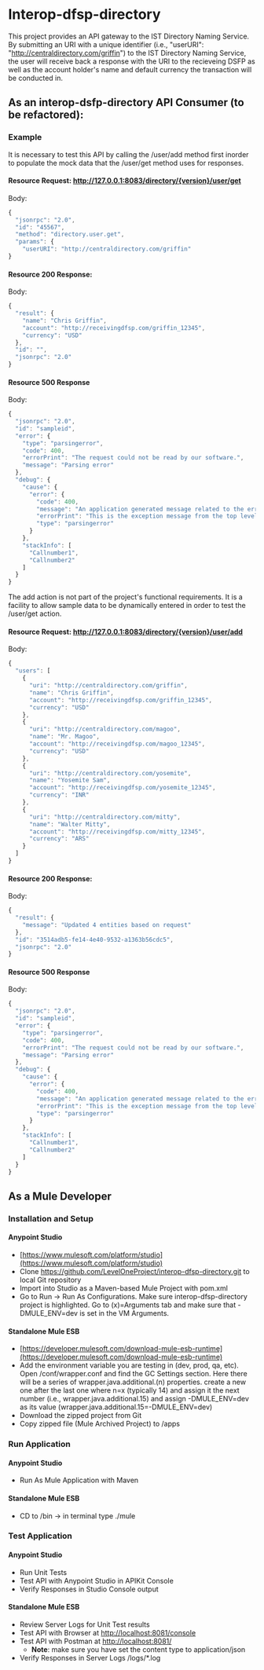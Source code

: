 # Interop-dfsp-directory

This project provides an API gateway to the IST Directory Naming Service.  By submitting an URI  with a unique identifier (i.e., "userURI": "http://centraldirectory.com/griffin") to the IST Directory Naming Service, the user will receive back a response with the URI to the recieveing DSFP as well as the account holder's name and default currency the transaction will be conducted in.

## As an interop-dsfp-directory API Consumer (to be refactored):
### Example
It is necessary to test this API by calling the /user/add method first inorder to populate the mock data that the /user/get method uses for responses.

#### Resource Request: http://127.0.0.1:8083/directory/{version}/user/get
Body:
```js
{
  "jsonrpc": "2.0",
  "id": "45567",
  "method": "directory.user.get",
  "params": {
    "userURI": "http://centraldirectory.com/griffin"
}
```
#### Resource 200 Response: 
Body:
```js
{
  "result": {
    "name": "Chris Griffin",
    "account": "http://receivingdfsp.com/griffin_12345",
    "currency": "USD"
  },
  "id": "",
  "jsonrpc": "2.0"
}
```
#### Resource 500 Response
Body:
```js
{
  "jsonrpc": "2.0",
  "id": "sampleid",
  "error": {
    "type": "parsingerror",
    "code": 400,
    "errorPrint": "The request could not be read by our software.",
    "message": "Parsing error"
  },
  "debug": {
    "cause": {
      "error": {
        "code": 400,
        "message": "An application generated message related to the error",
        "errorPrint": "This is the exception message from the top level exception",
        "type": "parsingerror"
      }
    },
    "stackInfo": [
      "Callnumber1",
      "Callnumber2"
    ]
  }
}
```
The add action is not part of the project's functional requirements.  It is a facility to allow sample data to be dynamically entered in order to test the /user/get action.

#### Resource Request: http://127.0.0.1:8083/directory/{version}/user/add
Body:
```js
{
  "users": [
    {
      "uri": "http://centraldirectory.com/griffin",
      "name": "Chris Griffin",
      "account": "http://receivingdfsp.com/griffin_12345",
      "currency": "USD"
    },
    {
      "uri": "http://centraldirectory.com/magoo",
      "name": "Mr. Magoo",
      "account": "http://receivingdfsp.com/magoo_12345",
      "currency": "USD"
    },
    {
      "uri": "http://centraldirectory.com/yosemite",
      "name": "Yosemite Sam",
      "account": "http://receivingdfsp.com/yosemite_12345",
      "currency": "INR"
    },
    {
      "uri": "http://centraldirectory.com/mitty",
      "name": "Walter Mitty",
      "account": "http://receivingdfsp.com/mitty_12345",
      "currency": "ARS"
    }
  ]
}
```
#### Resource 200 Response: 
Body:
```js
{
  "result": {
    "message": "Updated 4 entities based on request"
  },
  "id": "3514adb5-fe14-4e40-9532-a1363b56cdc5",
  "jsonrpc": "2.0"
}
```
#### Resource 500 Response
Body:
```js
{
  "jsonrpc": "2.0",
  "id": "sampleid",
  "error": {
    "type": "parsingerror",
    "code": 400,
    "errorPrint": "The request could not be read by our software.",
    "message": "Parsing error"
  },
  "debug": {
    "cause": {
      "error": {
        "code": 400,
        "message": "An application generated message related to the error",
        "errorPrint": "This is the exception message from the top level exception",
        "type": "parsingerror"
      }
    },
    "stackInfo": [
      "Callnumber1",
      "Callnumber2"
    ]
  }
}
```

## As a Mule Developer

### Installation and Setup

#### Anypoint Studio
* [https://www.mulesoft.com/platform/studio](https://www.mulesoft.com/platform/studio)
* Clone https://github.com/LevelOneProject/interop-dfsp-directory.git to local Git repository
* Import into Studio as a Maven-based Mule Project with pom.xml
* Go to Run -> Run As Configurations.  Make sure interop-dfsp-directory project is highlighted.  Go to (x)=Arguments tab and make sure that -DMULE_ENV=dev is set in the VM Arguments.

#### Standalone Mule ESB
* [https://developer.mulesoft.com/download-mule-esb-runtime](https://developer.mulesoft.com/download-mule-esb-runtime)
* Add the environment variable you are testing in (dev, prod, qa, etc).  Open <Mule Installation Directory>/conf/wrapper.conf and find the GC Settings section.  Here there will be a series of wrapper.java.additional.(n) properties.  create a new one after the last one where n=x (typically 14) and assign it the next number (i.e., wrapper.java.additional.15) and assign -DMULE_ENV=dev as its value (wrapper.java.additional.15=-DMULE_ENV=dev)
* Download the zipped project from Git
* Copy zipped file (Mule Archived Project) to <Mule Installation Directory>/apps

### Run Application

#### Anypoint Studio
* Run As Mule Application with Maven

#### Standalone Mule ESB
* CD to <Mule Installation Directory>/bin -> in terminal type ./mule

### Test Application

#### Anypoint Studio
* Run Unit Tests
* Test API with Anypoint Studio in APIKit Console
* Verify Responses in Studio Console output

#### Standalone Mule ESB
* Review Server Logs for Unit Test results
* Test API with Browser at [http://localhost:8081/console](http://localhost:8083/directory/v1/console/)
* Test API with Postman at [http://localhost:8081/](http://localhost:8083/directory/v1/user/get)
  * **Note**: make sure you have set the content type to application/json 
* Verify Responses in Server Logs <Mule Installation Directory>/logs/*.log
